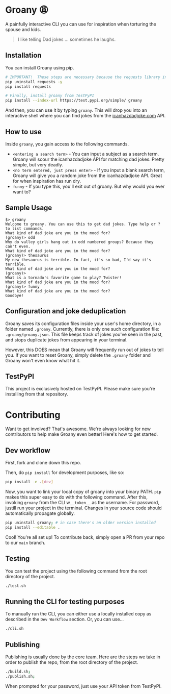 # Groany 😩

A painfully interactive CLI you can use for inspiration when torturing the spouse and kids.

> I like telling Dad jokes ... sometimes he laughs. 

## Installation

You can install Groany using pip.

```sh
# IMPORTANT!  These steps are necessary because the requests library in TestPyPI is severely outdated.
pip uninstall requests -y
pip install requests

# Finally, install groany from TestPyPI
pip install --index-url https://test.pypi.org/simple/ groany
```

And then, you can use it by typing `groany`. This will drop you into an interactive shell where you can find jokes from the [icanhazdadjoke.com](https://icanhazdadjoke.com/) API.

## How to use

Inside `groany`, you gain access to the following commands.

* `<entering a search term>` - You can input a subject as a search term. Groany will scour the icanhazdadjoke API for matching dad jokes. Pretty simple, but very deadly.
* `<no term entered, just press enter>` - If you input a blank search term, Groany will give you a random joke from the icanhazdadjoke API. Great for when inspiration has run dry.
* `funny` - If you type this, you'll exit out of groany. But why would you ever want to?

## Sample Usage

```
$> groany
Welcome to groany. You can use this to get dad jokes. Type help or ? to list commands.
What kind of dad joke are you in the mood for?
(groany)> odd
Why do valley girls hang out in odd numbered groups? Because they can't even.
What kind of dad joke are you in the mood for?
(groany)> thesaurus
My new thesaurus is terrible. In fact, it's so bad, I'd say it's terrible.
What kind of dad joke are you in the mood for?
(groany)>
What is a tornado's favorite game to play? Twister!
What kind of dad joke are you in the mood for?
(groany)> funny
What kind of dad joke are you in the mood for?
Goodbye!
```

## Configuration and joke deduplication

Groany saves its configuration files inside your user's home directory, in a folder named `.groany`. Currently, there is only one such configuration file: `.groany/groany.json`. This file keeps track of jokes you've seen in the past, and stops duplicate jokes from appearing in your terminal.

However, this DOES mean that Groany will frequently run out of jokes to tell you. If you want to reset Groany, simply delete the `.groany` folder and Groany won't even know what hit it.

## TestPyPI

This project is exclusively hosted on TestPyPI. Please make sure you're installing from that repository.

# Contributing

Want to get involved? That's awesome. We're always looking for new contributors to help make Groany even better! Here's how to get started.

## Dev workflow

First, fork and clone down this repo. 

Then, do `pip install` for development purposes, like so:

```sh
pip install -e .[dev]
```

Now, you want to link your local copy of groany into your binary PATH. `pip` makes this super easy to do with the following command. After this, invoking `groany` from the CLI w`__token__` as the username. For password, justill run your project in the terminal. Changes in your source code should automatically propagate globally.

```sh
pip uninstall groany; # in case there's an older version installed
pip install --editable .
```

Cool! You're all set up! To contribute back, simply open a PR from your repo to our `main` branch.

## Testing

You can test the project using the following command from the root directory of the project.

```sh
./test.sh
```

## Running the CLI for testing purposes

To manually run the CLI, you can either use a locally installed copy as described in the `Dev Workflow` section. Or, you can use...

```sh
./cli.sh
```

## Publishing

Publishing is usually done by the core team. Here are the steps we take in order to publish the repo, from the root directory of the project.

```sh
./build.sh;
./publish.sh;
```

When prompted for your password, just use your API token from TestPyPI.
